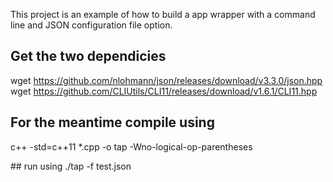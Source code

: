 This project is an example of how to build a app wrapper with a command line and 
JSON configuration file option.

## Get the two dependicies
wget https://github.com/nlohmann/json/releases/download/v3.3.0/json.hpp
wget https://github.com/CLIUtils/CLI11/releases/download/v1.6.1/CLI11.hpp

## For the meantime compile using
c++ -std=c++11 *.cpp -o tap -Wno-logical-op-parentheses

## run using
./tap -f test.json
